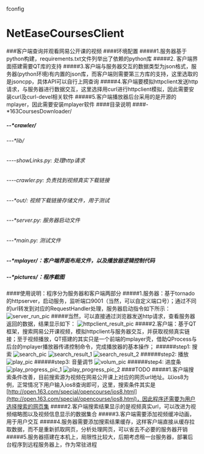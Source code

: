 fconfig
# NetEaseCoursesClient
###客户端查询并观看网易公开课的视频
####环境配置
#####1.服务器基于python构建，requirements.txt文件列举出了依赖的python库
#####2.	客户端界面搭建需要QT库的支持
#####3.客户端与服务器交互的数据类型为json格式，服务器(python环境)有内置的json库，而客户端则需要第三方库的支持，这里选取的是jsoncpp，具体API可以自行上网查询
#####4.客户端要模拟httpclient发送http请求，与服务器进行数据交互，这里选择用curl进行httpclient模拟，因此需要安装curl及curl-devel相关软件
#####5.客户端播放器后台采用的是开源的mplayer，因此需要安装mplayer软件
####目录说明
####-*163CoursesDownloader/
##### --*crawler/
###### ---*lib/
###### ----showLinks.py: 处理http请求
###### ----crawler.py: 负责找到视频真实下载链接
###### ---*out/: 视频下载链接存储文件，用于测试
###### ---*server.py: 服务器启动文件
###### ---*main.py: 测试文件
##### --*mplayer/：客户端界面布局文件，以及播放器逻辑控制代码
##### --*pictures/：程序截图
####使用说明：程序分为服务器和客户端两部分
#####1.服务器：基于tornado的httpserver，启动服务，监听端口9001（当然，可以自定义端口号）；通过不同的url转发到对应的RequestHandler处理，服务器启动指令如下所示：
![server_run_pic](https://github.com/cls1991/163CoursesDownloader/raw/master/pictures/server_run_pic.png)
#####当然，可以直接通过浏览器发送http请求，查看服务器返回的数据，结果显示如下：
![httpclient_result_pic](https://github.com/cls1991/163CoursesDownloader/raw/master/pictures/httpclient_result_pic.png)
#####2.客户端：基于QT框架，搜索网易公开课视频，模拟httpclient与服务器交互，并获取视频真实链接；至于视频播放，QT搭建的其实只是一个前端的mplayer壳，借助QProcess与后台的mplayer播放器传递控制命令，完成播放器的基本操作；
######step1: 搜索
![search_pic](https://github.com/cls1991/163CoursesDownloader/raw/master/pictures/search_pic.png)
![search_result_1](https://github.com/cls1991/163CoursesDownloader/raw/master/pictures/search_result_1.png)
![search_result_2](https://github.com/cls1991/163CoursesDownloader/raw/master/pictures/search_result_2.png)
######step2: 播放
![play_pic](https://github.com/cls1991/163CoursesDownloader/raw/master/pictures/play_pic.png)
######step3: 音量调节
![volum_pic](https://github.com/cls1991/163CoursesDownloader/raw/master/pictures/volum_pic.png)
######step4: 进度条
![play_progress_pic_1](https://github.com/cls1991/163CoursesDownloader/raw/master/pictures/play_progress_pic_1.png)
![play_progress_pic_2](https://github.com/cls1991/163CoursesDownloader/raw/master/pictures/play_progress_pic_2.png)
####TODO
#####1.客户端搜索条件改善，目前搜索源为视频在网易公开课上对应的网页url地址。以ios8为例，正常情况下用户输入ios8查询即可，这里，搜索条件其实是[http://open.163.com/special/opencourse/ios8.html](http://open.163.com/special/opencourse/ios8.html)，因此程序还需要为用户选择搜索的网页集
#####2.客户端搜索结果显示的是视频真实url，可以改进为视频缩略图以及视频信息显示的数据集合
#####3.客户端需要添加视频缓冲动画，用于用户交互
#####4.服务器需要添加搜索结果缓存，这样客户端直接从缓存拉取数据，而不是重新抓取网页，分析处理网页，可以省去不必要的服务器开销
#####5.服务器搭建在本机上，局限性比较大，后期考虑租一台服务器，部署后台程序到远程服务器上，作为常驻进程



